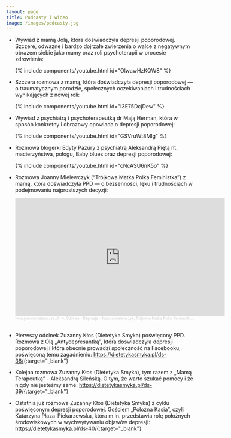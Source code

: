 ```yaml
---
layout: page
title: Podcasty i wideo
image: /images/podcasty.jpg
---
```


- Wywiad z mamą Jolą, która doświadczyła depresji poporodowej. Szczere, odważne i bardzo dojrzałe zwierzenia o walce z negatywnym obrazem siebie jako mamy oraz roli psychoterapii w procesie zdrowienia:
  
  {% include components/youtube.html id="OlwawHzKQW8" %}
  
- Szczera rozmowa z mamą, która doświadczyła depresji poporodowej — o traumatycznym porodzie, społecznych oczekiwaniach i trudnościach wynikających z nowej roli:
  
  {% include components/youtube.html id="I3E75DcjDew" %}
  
- Wywiad z psychiatrą i psychoterapeutką dr Mają Herman, która w sposób konkretny i obrazowy opowiada o depresji poporodowej:
  
  {% include components/youtube.html id="GSVruWt8Mlg" %}
  
- Rozmowa blogerki Edyty Pazury z psychiatrą Aleksandrą Piętą nt. macierzyństwa, połogu, Baby blues oraz depresji poporodowej:
  
  {% include components/youtube.html id="cNcASU6nK5o" %}

- Rozmowa Joanny Mielewczyk (“Trójkowa Matka Polka Feministka”) z mamą, która doświadczyła PPD — o bezsenności, lęku i trudnościach w podejmowaniu najprostszych decyzji:

  <iframe width="560" height="315" scrolling="no" frameborder="no" allow="autoplay" src="https://w.soundcloud.com/player/?url=https%3A//api.soundcloud.com/tracks/284975170&color=%23ff5500&auto_play=false&hide_related=false&show_comments=true&show_user=true&show_reposts=false&show_teaser=true&visual=true"></iframe><div style="font-size: 10px; color: #cccccc;line-break: anywhere;word-break: normal;overflow: hidden;white-space: nowrap;text-overflow: ellipsis; font-family: Interstate,Lucida Grande,Lucida Sans Unicode,Lucida Sans,Garuda,Verdana,Tahoma,sans-serif;font-weight: 100;"><a href="https://soundcloud.com/user-209458273" title="www.joannamielewczyk.pl" target="_blank" style="color: #cccccc; text-decoration: none;">www.joannamielewczyk.pl</a> · <a href="https://soundcloud.com/user-209458273/4-odcinek-joanna-mielewczyk-trojkowa-matka-polka-feministka-historie-do-wysluchania" title="4. Odcinek - Depresja - Joanna Mielewczyk, Trójkowa Matka Polka Feministka, Historie Do Wysłuchania" target="_blank" style="color: #cccccc; text-decoration: none;">4. Odcinek - Depresja - Joanna Mielewczyk, Trójkowa Matka Polka Feministka, Historie Do Wysłuchania</a></div><br/>

- Pierwszy odcinek Zuzanny Kłos (Dietetyka Smyka) poświęcony PPD. Rozmowa z Olą „Antydepresantką”, która doświadczyła depresji poporodowej i która obecnie prowadzi społeczność na Facebooku, poświęconą temu zagadnieniu: <https://dietetykasmyka.pl/ds-38/>{:target="_blank"}

- Kolejna rozmowa Zuzanny Kłos (Dietetyka Smyka), tym razem z „Mamą Terapeutką” - Aleksandrą Sileńską. O tym, że warto szukać pomocy i że nigdy nie jesteśmy same: <https://dietetykasmyka.pl/ds-39/>{:target="_blank"}

- Ostatnia już rozmowa Zuzanny Kłos (Dietetyka Smyka) z cyklu poświęconym depresji poporodowej. Gościem „Położna Kasia”, czyli Katarzyna Płaza-Piekarzewska, która m.in. przedstawia rolę położnych środowiskowych w wychwytywaniu objawów depresji: <https://dietetykasmyka.pl/ds-40/>{:target="_blank"}
